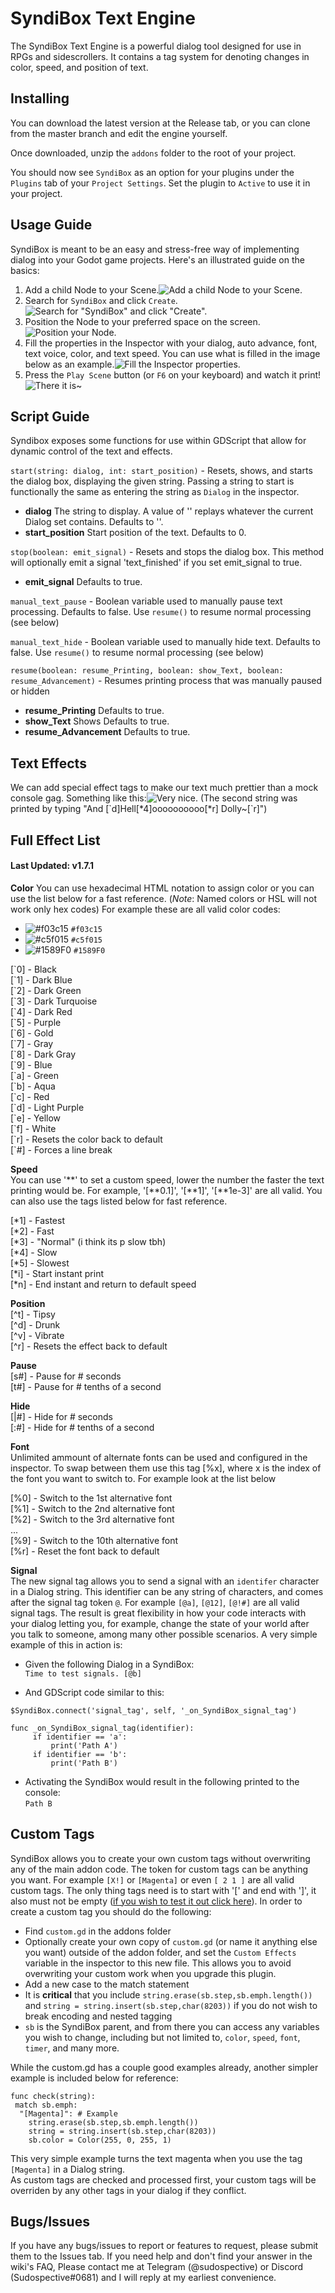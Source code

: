 # SyndiBox Text Engine
The SyndiBox Text Engine is a powerful dialog tool designed for use in RPGs and sidescrollers. It contains a tag system for denoting changes in color, speed, and position of text.

## Installing
You can download the latest version at the Release tab, or you can clone from the master branch and edit the engine yourself.

Once downloaded, unzip the `addons` folder to the root of your project.

You should now see `SyndiBox` as an option for your plugins under the `Plugins` tab of your `Project Settings`. Set the plugin to `Active` to use it in your project.

## Usage Guide
SyndiBox is meant to be an easy and stress-free way of implementing dialog into your Godot game projects. Here's an illustrated guide on the basics:

 1. Add a child Node to your Scene.![Add a child Node to your Scene.](https://imgur.com/4CxIqcX.png)
 2. Search for `SyndiBox` and click `Create`.![Search for "SyndiBox" and click "Create".](https://imgur.com/m3nZt1o.png)
 3. Position the Node to your preferred space on the screen.![Position your Node.](https://imgur.com/U22RfM3.png)
 4. Fill the properties in the Inspector with your dialog, auto advance, font, text voice, color, and text speed. You can use what is filled in the image below as an example.![Fill the Inspector properties.](https://imgur.com/0POjPSz.png)
 5. Press the `Play Scene` button (or `F6` on your keyboard) and watch it print!![There it is~](https://imgur.com/Fiigoty.png)

## Script Guide
Syndibox exposes some functions for use within GDScript that allow for dynamic control of the text and effects.   

`start(string: dialog, int: start_position)` - Resets, shows, and starts the dialog box, displaying the given string. Passing a string to start is functionally the same as entering the string as `Dialog` in the inspector.  
- **dialog** The string to display. A value of '' replays whatever the current Dialog set contains. Defaults to ''.  
- **start_position** Start position of the text. Defaults to 0.  

`stop(boolean: emit_signal)` - Resets and stops the dialog box. This method will optionally emit a signal 'text_finished' if you set emit_signal to true.  
- **emit_signal** Defaults to true.  

`manual_text_pause` - Boolean variable used to manually pause text processing. Defaults to false. Use `resume()` to resume normal processing (see below)  

`manual_text_hide` - Boolean variable used to manually hide text. Defaults to false. Use `resume()` to resume normal processing (see below)  

`resume(boolean: resume_Printing, boolean: show_Text, boolean: resume_Advancement)` - Resumes printing process that was manually paused or hidden   
- **resume_Printing** Defaults to true.  
- **show_Text** Shows Defaults to true.  
- **resume_Advancement** Defaults to true.  

## Text Effects
We can add special effect tags to make our text much prettier than a mock console gag. Something like this:![Very nice.](https://i.imgur.com/Q8c3tg3.gif)
(The second string was printed by typing "And [\`d]Hell[\*4]oooooooooo[\*r] Dolly~[\`r]")

## Full Effect List
#### Last Updated: v1.7.1

**Color**
You can use hexadecimal HTML notation to assign color or you can use the list below for a fast reference. (*Note*: Named colors or HSL will not work only hex codes) For example these are all valid color codes:
- ![#f03c15](https://via.placeholder.com/15/f03c15/000000?text=+) `#f03c15`
- ![#c5f015](https://via.placeholder.com/15/c5f015/000000?text=+) `#c5f015`
- ![#1589F0](https://via.placeholder.com/15/1589F0/000000?text=+) `#1589F0`

[\`0] - Black  
[\`1] - Dark Blue  
[\`2] - Dark Green  
[\`3] - Dark Turquoise  
[\`4] - Dark Red  
[\`5] - Purple  
[\`6] - Gold  
[\`7] - Gray  
[\`8] - Dark Gray  
[\`9] - Blue  
[\`a] - Green  
[\`b] - Aqua  
[\`c] - Red  
[\`d] - Light Purple  
[\`e] - Yellow  
[\`f] - White  
[\`r] - Resets the color back to default  
[\`#] - Forces a line break  

**Speed**  
You can use '\*\*' to set a custom speed, lower the number the faster the text printing would be. For example, '[\*\*0.1]', '[\*\*1]', '[\*\*1e-3]' are all valid. You can also use the tags listed below for fast reference.

[\*1] - Fastest  
[\*2] - Fast  
[\*3] - "Normal" (i think its p slow tbh)  
[\*4] - Slow  
[\*5] - Slowest  
[\*i] - Start instant print  
[\*n] - End instant and return to default speed   

**Position**  
[\^t] - Tipsy  
[\^d] - Drunk  
[\^v] - Vibrate  
[\^r] - Resets the effect back to default

**Pause**  
[s#] - Pause for # seconds  
[t#] - Pause for # tenths of a second  

**Hide**  
[|#] - Hide for # seconds  
[:#] - Hide for # tenths of a second  

**Font**  
Unlimited ammount of alternate fonts can be used and configured in the inspector. To swap between them use this tag [%x], where x is the index of the font you want to switch to. For example look at the list below    

[%0] - Switch to the 1st alternative font  
[%1] - Switch to the 2nd alternative font    
[%2] - Switch to the 3rd alternative font    
...    
[%9] - Switch to the 10th alternative font    
[%r] - Reset the font back to default  

**Signal**  
The new signal tag allows you to send a signal with an `identifer` character in a Dialog string. This identifier can be any string of characters, and comes after the signal tag token `@`. For example `[@a]`, `[@12]`, `[@!#]` are all valid signal tags. The result is great flexibility in how your code interacts with your dialog letting you, for example, change the state of your world after you talk to someone, among many other possible scenarios. A very simple example of this in action is:  

- Given the following Dialog in a SyndiBox:  
`Time to test signals. [@b]`

- And GDScript code similar to this:  
```gdscript
$SyndiBox.connect('signal_tag', self, '_on_SyndiBox_signal_tag')

func _on_SyndiBox_signal_tag(identifier):
     if identifier == 'a':
         print('Path A')
     if identifier == 'b':
         print('Path B')
```
    
- Activating the SyndiBox would result in the following printed to the console:  
`Path B`  

## Custom Tags
SyndiBox allows you to create your own custom tags without overwriting any of the main addon code. The token for custom tags can be anything you want. For example `[X!]` or `[Magenta]` or even `[ 2 1 ]` are all valid custom tags. The only thing tags need is to start with '[' and end with ']', it also must not be empty ([if you wish to test it out click here](regexr.com/5ei0l)). In order to create a custom tag you should do the following:  
- Find `custom.gd` in the addons folder  
- Optionally create your own copy of `custom.gd` (or name it anything else you want) outside of the addon folder, and set the `Custom Effects` variable in the inspector to this new file. This allows you to avoid overwriting your custom work when you upgrade this plugin.
- Add a new case to the match statement
- It is **critical** that you include `string.erase(sb.step,sb.emph.length())` and `string = string.insert(sb.step,char(8203))` if you do not wish to break encoding and nested tagging
- `sb` is the SyndiBox parent, and from there you can access any variables you wish to change, including but not limited to, `color`, `speed`, `font`, `timer`, and many more.

While the custom.gd has a couple good examples already, another simpler example is included below for reference:  
```gdscript
func check(string):
 match sb.emph:
  "[Magenta]": # Example
    string.erase(sb.step,sb.emph.length())
    string = string.insert(sb.step,char(8203))
    sb.color = Color(255, 0, 255, 1)
```  
This very simple example turns the text magenta when you use the tag `[Magenta]` in a Dialog string.  
As custom tags are checked and processed first, your custom tags will be overriden by any other tags in your dialog if they conflict. 

## Bugs/Issues
If you have any bugs/issues to report or features to request, please submit them to the Issues tab. If you need help and don't find your answer in the wiki's FAQ, Please contact me at Telegram (@sudospective) or Discord (Sudospective#0681) and I will reply at my earliest convenience.
